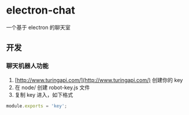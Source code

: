 # electron-chat
一个基于 electron 的聊天室

## 开发

### 聊天机器人功能

1. [http://www.turingapi.com/](http://www.turingapi.com/)  创建你的 key 
2. 在 node/ 创建 robot-key.js 文件
3. 复制 key 进入，如下格式

```js
module.exports = 'key';
```
